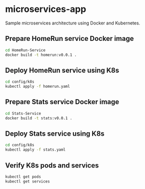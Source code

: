 # microservices-app
 Sample microservices architecture using Docker and Kubernetes.

## Prepare HomeRun service Docker image
```bash
cd HomeRun-Service
docker build -t homerun:v0.0.1 .
```

## Deploy HomeRun service using K8s
```bash
cd config/k8s
kubectl apply -f homerun.yaml
```

## Prepare Stats service Docker image
```bash
cd Stats-Service
docker build -t stats:v0.0.1 .
```

## Deploy Stats service using K8s
```bash
cd config/k8s
kubectl apply -f stats.yaml
```

## Verify K8s pods and services
```bash
kubectl get pods
kubectl get services
```
